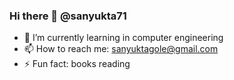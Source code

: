 ### Hi there 👋 @sanyukta71
- 🌱 I’m currently learning in computer engineering
- 📫 How to reach me: sanyuktagole@gmail.com
- ⚡ Fun fact: books reading




<!--
**sanyukta71/sanyukta71** is a ✨ _special_ ✨ repository because its `README.md` (this file) appears on your GitHub profile.

Here are some ideas to get you started:

- 🔭 I’m currently working on ...

- 👯 I’m looking to collaborate on ...
- 🤔 I’m looking for help with ...
- 💬 Ask me about ...
- 📫 How to reach me: ...
- 😄 Pronouns: ...
- ⚡ Fun fact: ...
-->
